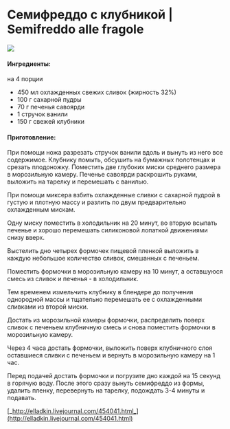 # Семифреддо с клубникой \| Semifreddo alle fragole

![](../../pics/6265912756_937b700022_z-1-.jpg)

#### Ингредиенты:

на 4 порции

* 450 мл охлажденных свежих сливок \(жирность 32%\) 
* 100 г сахарной пудры 
* 70 г печенья савоярди 
* 1 стручок ванили 
* 150 г свежей клубники

#### Приготовление:

При помощи ножа разрезать стручок ванили вдоль и вынуть из него все содержимое. Клубнику помыть, обсушить на бумажных полотенцах и срезать плодоножку. Поместить две глубоких миски среднего размера в морозильную камеру. Печенье савоярди раскрошить руками, выложить на тарелку и перемешать с ванилью. 

При помощи миксера взбить охлажденные сливки с сахарной пудрой в густую и плотную массу и разлить по двум предварительно охлажденным мискам.

Одну миску поместить в холодильник на 20 минут, во вторую всыпать печенье и хорошо перемешать силиконовой лопаткой движениями снизу вверх.

Выстелить дно четырех формочек пищевой пленкой выложить в каждую небольшое количество сливок, смешанных с печеньем.

Поместить формочки в морозильную камеру на 10 минут, а оставшуюся смесь из сливок и печенья - в холодильник.

Тем временем измельчить клубнику в блендере до получения однородной массы и тщательно перемешать ее с охлажденными сливками из второй миски.

Достать из морозильной камеры формочки, распределить поверх сливок с печеньем клубничную смесь и снова поместить формочки в морозильную камеру.

Через 4 часа достать формочки, выложить поверх клубничного слоя оставшиеся сливки с печеньем и вернуть в морозильную камеру на 1 час.

Перед подачей достать формочки и погрузите дно каждой на 15 секунд в горячую воду. После этого сразу вынуть семифреддо из формы, удалить пленку, перевернуть на тарелку, подождать 3-4 минуты и подавать.

[_http://elladkin.livejournal.com/454041.html_](http://elladkin.livejournal.com/454041.html)

